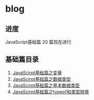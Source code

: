 # blog

## 进度

JavaScript基础篇 20 篇现在进行

## 基础篇目录

1. [JavaScirpt基础篇之变量](https://github.com/rookieandenable/Blog/blob/main/articles/%E5%9F%BA%E7%A1%80%E7%AF%87/JavaScript%E5%9F%BA%E7%A1%80%E7%AF%87%E4%B9%8B%E5%8F%98%E9%87%8F.md)
2. [JavaScirpt基础篇之数据类型](https://github.com/rookieandenable/Blog/blob/main/articles/%E5%9F%BA%E7%A1%80%E7%AF%87/JavaScript%E5%9F%BA%E7%A1%80%E7%AF%87%E4%B9%8B%E6%95%B0%E6%8D%AE%E7%B1%BB%E5%9E%8B.md)
3. [JavaScirpt基础篇之基本数据类型](https://github.com/rookieandenable/Blog/blob/main/articles/%E5%9F%BA%E7%A1%80%E7%AF%87/JavaScript%E5%9F%BA%E7%A1%80%E7%AF%87%E4%B9%8B%E5%9F%BA%E6%9C%AC%E6%95%B0%E6%8D%AE%E7%B1%BB%E5%9E%8B.md)
4. [JavaScirpt基础篇之typeof和类型转换](https://github.com/rookieandenable/Blog/blob/main/articles/%E5%9F%BA%E7%A1%80%E7%AF%87/JavaScript%E5%9F%BA%E7%A1%80%E7%AF%87%E4%B9%8Btypeof.md)